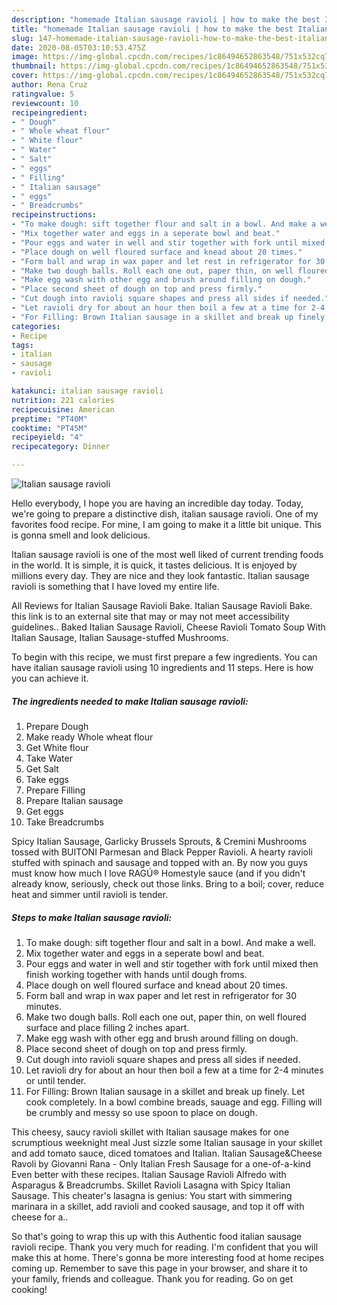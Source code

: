 ```yaml
---
description: "homemade Italian sausage ravioli | how to make the best Italian sausage ravioli"
title: "homemade Italian sausage ravioli | how to make the best Italian sausage ravioli"
slug: 147-homemade-italian-sausage-ravioli-how-to-make-the-best-italian-sausage-ravioli
date: 2020-08-05T03:10:53.475Z
image: https://img-global.cpcdn.com/recipes/1c86494652863548/751x532cq70/italian-sausage-ravioli-recipe-main-photo.jpg
thumbnail: https://img-global.cpcdn.com/recipes/1c86494652863548/751x532cq70/italian-sausage-ravioli-recipe-main-photo.jpg
cover: https://img-global.cpcdn.com/recipes/1c86494652863548/751x532cq70/italian-sausage-ravioli-recipe-main-photo.jpg
author: Rena Cruz
ratingvalue: 5
reviewcount: 10
recipeingredient:
- " Dough"
- " Whole wheat flour"
- " White flour"
- " Water"
- " Salt"
- " eggs"
- " Filling"
- " Italian sausage"
- " eggs"
- " Breadcrumbs"
recipeinstructions:
- "To make dough: sift together flour and salt in a bowl. And make a well."
- "Mix together water and eggs in a seperate bowl and beat."
- "Pour eggs and water in well and stir together with fork until mixed then finish working together with hands until dough froms."
- "Place dough on well floured surface and knead about 20 times."
- "Form ball and wrap in wax paper and let rest in refrigerator for 30 minutes."
- "Make two dough balls. Roll each one out, paper thin, on well floured surface and place filling 2 inches apart."
- "Make egg wash with other egg and brush around filling on dough."
- "Place second sheet of dough on top and press firmly."
- "Cut dough into ravioli square shapes and press all sides if needed."
- "Let ravioli dry for about an hour then boil a few at a time for 2-4 minutes or until tender."
- "For Filling: Brown Italian sausage in a skillet and break up finely. Let cook completely. In a bowl combine breads, sauage and egg. Filling will be crumbly and messy so use spoon to place on dough."
categories:
- Recipe
tags:
- italian
- sausage
- ravioli

katakunci: italian sausage ravioli 
nutrition: 221 calories
recipecuisine: American
preptime: "PT40M"
cooktime: "PT45M"
recipeyield: "4"
recipecategory: Dinner

---
```



![Italian sausage ravioli](https://img-global.cpcdn.com/recipes/1c86494652863548/751x532cq70/italian-sausage-ravioli-recipe-main-photo.jpg)

Hello everybody, I hope you are having an incredible day today. Today, we're going to prepare a distinctive dish, italian sausage ravioli. One of my favorites food recipe. For mine, I am going to make it a little bit unique. This is gonna smell and look delicious.

Italian sausage ravioli is one of the most well liked of current trending foods in the world. It is simple, it is quick, it tastes delicious. It is enjoyed by millions every day. They are nice and they look fantastic. Italian sausage ravioli is something that I have loved my entire life.

All Reviews for Italian Sausage Ravioli Bake. Italian Sausage Ravioli Bake. this link is to an external site that may or may not meet accessibility guidelines.. Baked Italian Sausage Ravioli, Cheese Ravioli Tomato Soup With Italian Sausage, Italian Sausage-stuffed Mushrooms.


To begin with this recipe, we must first prepare a few ingredients. You can have italian sausage ravioli using 10 ingredients and 11 steps. Here is how you can achieve it.

<!--inarticleads1-->

##### The ingredients needed to make Italian sausage ravioli:

1. Prepare  Dough
1. Make ready  Whole wheat flour
1. Get  White flour
1. Take  Water
1. Get  Salt
1. Take  eggs
1. Prepare  Filling
1. Prepare  Italian sausage
1. Get  eggs
1. Take  Breadcrumbs


Spicy Italian Sausage, Garlicky Brussels Sprouts, &amp; Cremini Mushrooms tossed with BUITONI Parmesan and Black Pepper Ravioli. A hearty ravioli stuffed with spinach and sausage and topped with an. By now you guys must know how much I love RAGÚ® Homestyle sauce (and if you didn&#39;t already know, seriously, check out those links. Bring to a boil; cover, reduce heat and simmer until ravioli is tender. 

<!--inarticleads2-->

##### Steps to make Italian sausage ravioli:

1. To make dough: sift together flour and salt in a bowl. And make a well.
1. Mix together water and eggs in a seperate bowl and beat.
1. Pour eggs and water in well and stir together with fork until mixed then finish working together with hands until dough froms.
1. Place dough on well floured surface and knead about 20 times.
1. Form ball and wrap in wax paper and let rest in refrigerator for 30 minutes.
1. Make two dough balls. Roll each one out, paper thin, on well floured surface and place filling 2 inches apart.
1. Make egg wash with other egg and brush around filling on dough.
1. Place second sheet of dough on top and press firmly.
1. Cut dough into ravioli square shapes and press all sides if needed.
1. Let ravioli dry for about an hour then boil a few at a time for 2-4 minutes or until tender.
1. For Filling: Brown Italian sausage in a skillet and break up finely. Let cook completely. In a bowl combine breads, sauage and egg. Filling will be crumbly and messy so use spoon to place on dough.


This cheesy, saucy ravioli skillet with Italian sausage makes for one scrumptious weeknight meal Just sizzle some Italian sausage in your skillet and add tomato sauce, diced tomatoes and Italian. Italian Sausage&amp;Cheese Ravoli by Giovanni Rana - Only Italian Fresh Sausage for a one-of-a-kind Even better with these recipes. Italian Sausage Ravioli Alfredo with Asparagus &amp; Breadcrumbs. Skillet Ravioli Lasagna with Spicy Italian Sausage. This cheater&#39;s lasagna is genius: You start with simmering marinara in a skillet, add ravioli and cooked sausage, and top it off with cheese for a.. 

So that's going to wrap this up with this Authentic food italian sausage ravioli recipe. Thank you very much for reading. I'm confident that you will make this at home. There's gonna be more interesting food at home recipes coming up. Remember to save this page in your browser, and share it to your family, friends and colleague. Thank you for reading. Go on get cooking!
